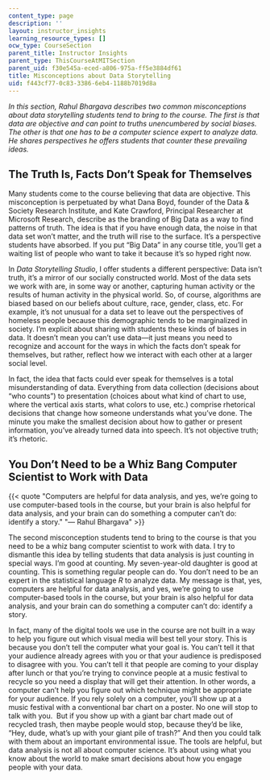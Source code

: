 ```yaml
---
content_type: page
description: ''
layout: instructor_insights
learning_resource_types: []
ocw_type: CourseSection
parent_title: Instructor Insights
parent_type: ThisCourseAtMITSection
parent_uid: f30e545a-eced-a806-975a-ff5e3884df61
title: Misconceptions about Data Storytelling
uid: f443cf77-0c83-3386-6eb4-1188b7019d8a
---
```


_In this section, Rahul Bhargava describes two common misconceptions about data storytelling students tend to bring to the course. The first is that data are objective and can point to truths unencumbered by social biases. The other is that one has to be a computer science expert to analyze data. He shares perspectives he offers students that counter these prevailing ideas._

The Truth Is, Facts Don’t Speak for Themselves
----------------------------------------------

Many students come to the course believing that data are objective. This misconception is perpetuated by what Dana Boyd, founder of the Data & Society Research Institute, and Kate Crawford, Principal Researcher at Microsoft Research, describe as the branding of Big Data as a way to find patterns of truth. The idea is that if you have enough data, the noise in that data set won’t matter, and the truth will rise to the surface. It’s a perspective students have absorbed. If you put “Big Data” in any course title, you’ll get a waiting list of people who want to take it because it’s so hyped right now. 

In _Data Storytelling Studio_, I offer students a different perspective: Data isn’t truth, it’s a mirror of our socially constructed world. Most of the data sets we work with are, in some way or another, capturing human activity or the results of human activity in the physical world. So, of course, algorithms are biased based on our beliefs about culture, race, gender, class, etc. For example, it’s not unusual for a data set to leave out the perspectives of homeless people because this demographic tends to be marginalized in society. I’m explicit about sharing with students these kinds of biases in data. It doesn’t mean you can’t use data—it just means you need to recognize and account for the ways in which the facts don’t speak for themselves, but rather, reflect how we interact with each other at a larger social level.

In fact, the idea that facts could ever speak for themselves is a total misunderstanding of data. Everything from data collection (decisions about “who counts”) to presentation (choices about what kind of chart to use, where the vertical axis starts, what colors to use, etc.) comprise rhetorical decisions that change how someone understands what you’ve done. The minute you make the smallest decision about how to gather or present information, you’ve already turned data into speech. It’s not objective truth; it’s rhetoric.

You Don’t Need to be a Whiz Bang Computer Scientist to Work with Data
---------------------------------------------------------------------

{{< quote "Computers are helpful for data analysis, and yes, we’re going to use computer-based tools in the course, but your brain is also helpful for data analysis, and your brain can do something a computer can’t do: identify a story." "— Rahul Bhargava" >}}

The second misconception students tend to bring to the course is that you need to be a whiz bang computer scientist to work with data. I try to dismantle this idea by telling students that data analysis is just counting in special ways. I’m good at counting. My seven-year-old daughter is good at counting. This is something regular people can do. You don’t need to be an expert in the statistical language _R_ to analyze data. My message is that, yes, computers are helpful for data analysis, and yes, we’re going to use computer-based tools in the course, but your brain is also helpful for data analysis, and your brain can do something a computer can’t do: identify a story.

In fact, many of the digital tools we use in the course are not built in a way to help you figure out which visual media will best tell your story. This is because you don’t tell the computer what your goal is. You can’t tell it that your audience already agrees with you or that your audience is predisposed to disagree with you. You can’t tell it that people are coming to your display after lunch or that you’re trying to convince people at a music festival to recycle so you need a display that will get their attention. In other words, a computer can’t help you figure out which technique might be appropriate for your audience. If you rely solely on a computer, you’ll show up at a music festival with a conventional bar chart on a poster. No one will stop to talk with you.  But if you show up with a giant bar chart made out of recycled trash, then maybe people would stop, because they’d be like, “Hey, dude, what’s up with your giant pile of trash?” And then you could talk with them about an important environmental issue. The tools are helpful, but data analysis is not all about computer science. It’s about using what you know about the world to make smart decisions about how you engage people with your data.
